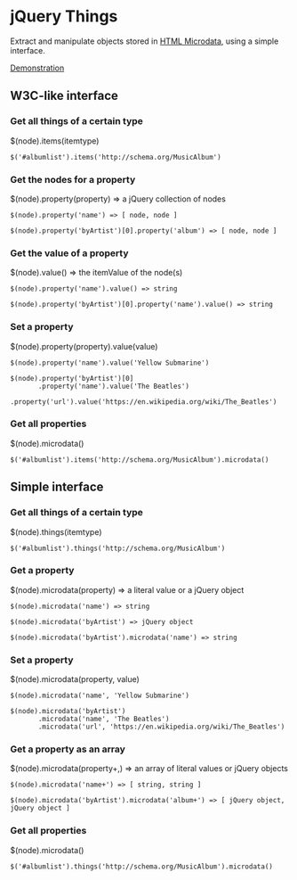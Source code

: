 # jQuery Things

Extract and manipulate objects stored in [HTML Microdata](http://www.whatwg.org/specs/web-apps/current-work/multipage/microdata.html), using a simple interface.

[Demonstration](http://git.macropus.org/jquery-things/)

## W3C-like interface

### Get all things of a certain type

$(node).items(itemtype)

    $('#albumlist').items('http://schema.org/MusicAlbum')

### Get the nodes for a property

$(node).property(property) => a jQuery collection of nodes

    $(node).property('name') => [ node, node ]

    $(node).property('byArtist')[0].property('album') => [ node, node ]

### Get the value of a property

$(node).value() => the itemValue of the node(s)

    $(node).property('name').value() => string

    $(node).property('byArtist')[0].property('name').value() => string

### Set a property

$(node).property(property).value(value)

    $(node).property('name').value('Yellow Submarine')

    $(node).property('byArtist')[0]
           .property('name').value('The Beatles')
           .property('url').value('https://en.wikipedia.org/wiki/The_Beatles')


### Get all properties

$(node).microdata()

    $('#albumlist').items('http://schema.org/MusicAlbum').microdata()

## Simple interface

### Get all things of a certain type

$(node).things(itemtype)

    $('#albumlist').things('http://schema.org/MusicAlbum')

### Get a property

$(node).microdata(property) => a literal value or a jQuery object

    $(node).microdata('name') => string

    $(node).microdata('byArtist') => jQuery object

    $(node).microdata('byArtist').microdata('name') => string

### Set a property

$(node).microdata(property, value)

	$(node).microdata('name', 'Yellow Submarine')

	$(node).microdata('byArtist')
	       .microdata('name', 'The Beatles')
	       .microdata('url', 'https://en.wikipedia.org/wiki/The_Beatles')

### Get a property as an array

$(node).microdata(property+,) => an array of literal values or jQuery objects

    $(node).microdata('name+') => [ string, string ]

    $(node).microdata('byArtist').microdata('album+') => [ jQuery object, jQuery object ]

### Get all properties

$(node).microdata()

    $('#albumlist').things('http://schema.org/MusicAlbum').microdata()
